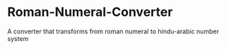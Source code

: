 # Roman-Numeral-Converter
 A converter that transforms from roman numeral to hindu-arabic number system
